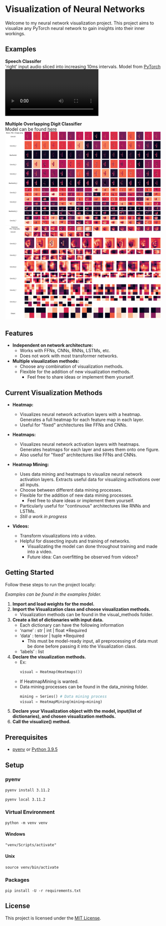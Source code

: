 # Visualization of Neural Networks

Welcome to my neural network visualization project. This project aims to visualize any PyTorch neural network to gain insights into their inner workings.

## Examples
**Speech Classifer**<br />
'right' input audio sliced into increasing 10ms intervals. Model from [PyTorch](https://pytorch.org/tutorials/intermediate/speech_command_classification_with_torchaudio_tutorial.html)
![Example Video](images/right.mp4)

**Multiple Overlapping Digit Classifier**<br />
Model can be found [here](https://github.com/braycarlson/thesis)
<br />
<img src="images/cassd1.png" alt="Example Overlapping Digits 1" width="500"/>
<img src="images/cassd2.png" alt="Example Overlapping Digits 2" width="500"/>

## Features

- **Independent on network architecture:**
    - Works with FFNs, CNNs, RNNs, LSTMs, etc.
    - Does not work with most transformer networks.
- **Multiple visualization methods:**
    - Choose any combination of visualization methods.
    - Flexible for the addition of new visualization methods.
        - Feel free to share ideas or implement them yourself.
  
## Current Visualization Methods

- **Heatmap:**
  - Visualizes neural network activation layers with a heatmap. Generates a full heatmap for each feature map in each layer.
  - Useful for "fixed" architectures like FFNs and CNNs.
  
- **Heatmaps:**
  - Visualizes neural network activation layers with heatmaps. Generates heatmaps for each layer and saves them onto one figure.
  - Also useful for "fixed" architectures like FFNs and CNNs.
  
- **Heatmap Mining:**
  - Uses data mining and heatmaps to visualize neural network activation layers. Extracts useful data for visualizing activations over all inputs.
  - Choose between different data mining processes.
  - Flexible for the addition of new data mining processes.
    - Feel free to share ideas or implement them yourself.
  - Particularly useful for "continuous" architectures like RNNs and LSTMs.
  - *Still a work in progress*
  
- **Videos:**
  - Transform visualizations into a video.
  - Helpful for dissecting inputs and training of networks.
    - Visualizating the model can done throughout training and made into a video.
    - Future idea: Can overfitting be observed from videos?

## Getting Started
Follow these steps to run the project locally:

*Examples can be found in the examples folder.*

1. **Import and load weights for the model.**
2. **Import the Visualization class and choose visualization methods.**
    - Visualization methods can be found in the visual_methods folder.
3. **Create a list of dictionaries with input data.**
    - Each dictionary can have the following information
    - ‘name’ : str | int | float *Required
    - ‘data’ : tensor | tuple *Required
        - This must be model-ready input, all preprocessing of data must be done before passing it into the Visualization class.
    - ‘labels’ : list
4. **Declare the visualization methods.**
   - Ex: 
        ```python
        visual = Heatmap(Heatmaps())
        ```
   - If HeatmapMining is wanted.
    - Data mining processes can be found in the data_mining folder.
        ```python
        mining = Series() # Data mining process
        visual = HeatmapMining(mining=mining)
        ```
5. **Declare your Visualization object with the model, input(list of dictionaries), and chosen visualization methods.**
6. **Call the visualize() method.**


## Prerequisites

* [pyenv](https://github.com/pyenv/pyenv) or [Python 3.9.5](https://www.python.org/downloads/)


## Setup

### pyenv

```
pyenv install 3.11.2
```

```
pyenv local 3.11.2
```

### Virtual Environment

```
python -m venv venv
```

#### Windows

```
"venv/Scripts/activate"
```

#### Unix

```
source venv/bin/activate
```

### Packages

```
pip install -U -r requirements.txt
```

## License

This project is licensed under the [MIT License](LICENSE).
